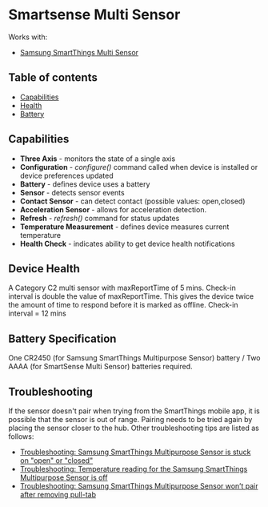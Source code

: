 # Smartsense Multi Sensor



Works with: 

* [Samsung SmartThings Multi Sensor](https://shop.smartthings.com/#!/products/smartsense-multi)

## Table of contents

* [Capabilities](#capabilities)
* [Health](#device-health)
* [Battery](#battery-specification)

## Capabilities

* **Three Axis** - monitors the state of a single axis
* **Configuration** - _configure()_ command called when device is installed or device preferences updated
* **Battery** - defines device uses a battery
* **Sensor** - detects sensor events
* **Contact Sensor** - can detect contact (possible values: open,closed)
* **Acceleration Sensor** - allows for acceleration detection.
* **Refresh** - _refresh()_ command for status updates
* **Temperature Measurement** - defines device measures current temperature
* **Health Check** - indicates ability to get device health notifications

## Device Health

A Category C2 multi sensor with maxReportTime of 5 mins.
Check-in interval is double the value of maxReportTime. 
This gives the device twice the amount of time to respond before it is marked as offline.
Check-in interval = 12 mins

## Battery Specification

One CR2450 (for Samsung SmartThings Multipurpose Sensor) battery / Two AAAA (for SmartSense Multi Sensor) batteries required.

## Troubleshooting

If the sensor doesn't pair when trying from the SmartThings mobile app, it is possible that the sensor is out of range.
Pairing needs to be tried again by placing the sensor closer to the hub.
Other troubleshooting tips are listed as follows:
* [Troubleshooting: Samsung SmartThings Multipurpose Sensor is stuck on "open" or "closed"](https://support.smartthings.com/hc/en-us/articles/200955940-Troubleshooting-Samsung-SmartThings-Multipurpose-Sensor-is-stuck-on-open-or-closed-)
* [Troubleshooting: Temperature reading for the Samsung SmartThings Multipurpose Sensor is off](https://support.smartthings.com/hc/en-us/articles/200756845-Troubleshooting-Temperature-reading-for-the-Samsung-SmartThings-Multipurpose-Sensor-is-off)
* [Troubleshooting: Samsung SmartThings Multipurpose Sensor won’t pair after removing pull-tab](https://support.smartthings.com/hc/en-us/articles/204966616-Troubleshooting-Samsung-SmartThings-device-won-t-pair-after-removing-pull-tab)